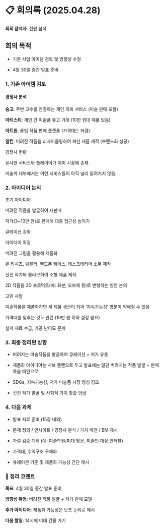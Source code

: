 # 📋 회의록 (2025.04.28)

**회의 참석자**: 전원 참석 

## 회의 목적
- 기존 사업 아이템 검토 및 방향성 수정

- 4월 30일 중간 발표 준비

### 1. 기존 아이템 검토
#### 경쟁사 분석

**숨고**: 주변 고수를 연결하는 개인 의뢰 서비스 (미술 판매 포함)

**아티스티**: 개인 간 미술품 중고 거래 (10만 원대 제품 있음)

**아트원**: 졸업 작품 판매 플랫폼 (가격대는 저렴)

**얼킨**: 버려진 작품을 리사이클링하여 패션 제품 제작 (브랜드화 성공)

경쟁사 현황

유사한 서비스와 플레이어가 이미 시장에 존재.

미술계 내부에서는 이런 서비스들이 아직 널리 알려지지 않음.

### 2. 아이디어 논의
초기 아이디어

버려진 작품을 발굴하여 재판매

저가(3~10만 원)로 판매해 대중 접근성 높이기

큐레이션 강화

아이디어 확장

버려진 그림을 활용해 제품화

흰 티셔츠, 텀블러, 핸드폰 케이스, 데스크테리어 소품 제작

신진 작가와 콜라보하여 소형 제품 제작

2D 작품을 3D 프로덕트(예: 화분, 오브제 등)로 변형하는 방안 논의

고민 사항

미술작품을 제품화하면 새 제품 생산이 되어 ‘지속가능성’ 명분이 약해질 수 있음

가격대를 맞추는 것도 관건 (10만 원 이하 설정 필요)

실제 재료 수급, 가공 난이도 문제

### 3. 최종 정리된 방향
- 버려지는 미술작품을 발굴하여 큐레이션 + 저가 유통

- 제품화 아이디어는 서브 플랜으로 두고 발표에는 일단 버려지는 작품 발굴 + 판매 쪽을 메인으로

- SDGs, 지속가능성, 저가 미술품 시장 형성 강조

- 신진 작가 발굴 및 사회적 가치 창출 언급

### 4. 다음 과제
- 발표 자료 준비 (15장 내외)

- 문제 정의 / 인사이트 / 경쟁사 분석 / 가치 제안 / BM 제시

- 가설 검증 계획 (예: 미술학원/미대 방문, 미술인 대상 인터뷰)

- 가격대, 수익구조 구체화

- 큐레이션 기준 및 제품화 가능성 간단 제시

### 📝 정리 코멘트
**목표**: 4월 30일 중간 발표 준비

**방향성 확정**: 버려진 작품 발굴 + 저가 판매 모델

**추가 아이디어**: 제품화 가능성은 보조 논리로 제시

**다음 할일**: 14시에 미대 건물 가기

